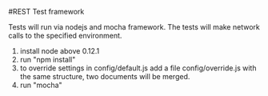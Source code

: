 #REST Test framework

Tests will run via nodejs and mocha framework. The tests will make network calls to the specified environment.

1. install node above 0.12.1
2. run "npm install"
3. to override settings in config/default.js add a file config/override.js with the same structure, two documents will be merged.
4. run "mocha"